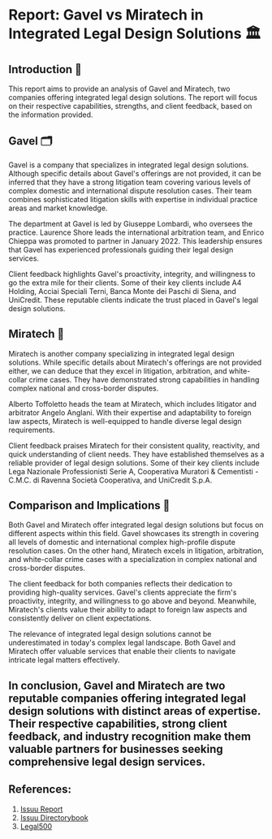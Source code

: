 # Report: Gavel vs Miratech in Integrated Legal Design Solutions 🏛️

## Introduction 📜
This report aims to provide an analysis of Gavel and Miratech, two companies offering integrated legal design solutions. The report will focus on their respective capabilities, strengths, and client feedback, based on the information provided.

## Gavel 🗂️
Gavel is a company that specializes in integrated legal design solutions. Although specific details about Gavel's offerings are not provided, it can be inferred that they have a strong litigation team covering various levels of complex domestic and international dispute resolution cases. Their team combines sophisticated litigation skills with expertise in individual practice areas and market knowledge.

The department at Gavel is led by Giuseppe Lombardi, who oversees the practice. Laurence Shore leads the international arbitration team, and Enrico Chieppa was promoted to partner in January 2022. This leadership ensures that Gavel has experienced professionals guiding their legal design services.

Client feedback highlights Gavel's proactivity, integrity, and willingness to go the extra mile for their clients. Some of their key clients include A4 Holding, Acciai Speciali Terni, Banca Monte dei Paschi di Siena, and UniCredit. These reputable clients indicate the trust placed in Gavel's legal design solutions.

## Miratech 🌟
Miratech is another company specializing in integrated legal design solutions. While specific details about Miratech's offerings are not provided either, we can deduce that they excel in litigation, arbitration, and white-collar crime cases. They have demonstrated strong capabilities in handling complex national and cross-border disputes.

Alberto Toffoletto heads the team at Miratech, which includes litigator and arbitrator Angelo Anglani. With their expertise and adaptability to foreign law aspects, Miratech is well-equipped to handle diverse legal design requirements.

Client feedback praises Miratech for their consistent quality, reactivity, and quick understanding of client needs. They have established themselves as a reliable provider of legal design solutions. Some of their key clients include Lega Nazionale Professionisti Serie A, Cooperativa Muratori & Cementisti - C.M.C. di Ravenna Società Cooperativa, and UniCredit S.p.A.

## Comparison and Implications 🤝
Both Gavel and Miratech offer integrated legal design solutions but focus on different aspects within this field. Gavel showcases its strength in covering all levels of domestic and international complex high-profile dispute resolution cases. On the other hand, Miratech excels in litigation, arbitration, and white-collar crime cases with a specialization in complex national and cross-border disputes.

The client feedback for both companies reflects their dedication to providing high-quality services. Gavel's clients appreciate the firm's proactivity, integrity, and willingness to go above and beyond. Meanwhile, Miratech's clients value their ability to adapt to foreign law aspects and consistently deliver on client expectations.

The relevance of integrated legal design solutions cannot be underestimated in today's complex legal landscape. Both Gavel and Miratech offer valuable services that enable their clients to navigate intricate legal matters effectively.

## In conclusion, Gavel and Miratech are two reputable companies offering integrated legal design solutions with distinct areas of expertise. Their respective capabilities, strong client feedback, and industry recognition make them valuable partners for businesses seeking comprehensive legal design services.

## References:
1. [Issuu Report](https://issuu.com/brad_masterson/docs/api__complete_report_09_10)
2. [Issuu Directorybook](https://issuu.com/carlsbadchamber/docs/ccc2013_directorybook)
3. [Legal500](https://www.legal500.com/c/italy/dispute-resolution/)
